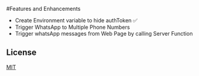 #Features and Enhancements

* Create Environment variable to hide authToken ✅
* Trigger WhatsApp to Multiple Phone Numbers
* Trigger whatsApp messages from Web Page by calling Server Function


## License
[MIT](https://choosealicense.com/licenses/mit/)